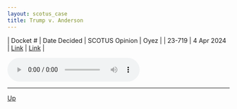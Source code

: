 ```yaml
---
layout: scotus_case
title: Trump v. Anderson
---
```


| Docket # | Date Decided | SCOTUS Opinion | Oyez |
| 23-719 | 4 Apr 2024 | [Link](https://www.supremecourt.gov/opinions/23pdf/601us1r06_a86c.pdf) | [Link](https://www.oyez.org/cases/2023/23-719) |

<audio controls>
   <source src='./resources/23-719.mp3' type='audio/mpeg'>
</audio>

<object data='./resources/23-719.pdf' type='application/pdf'></object>

---

[Up](./README.md)